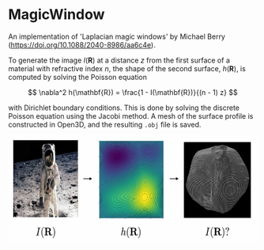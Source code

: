 # MagicWindow

An implementation of 'Laplacian magic windows' by Michael Berry (https://doi.org/10.1088/2040-8986/aa6c4e).

To generate the image $I(\mathbf{R})$ at a distance $z$ from the first surface of a material with refractive index $n$, the shape of the second surface, $h(\mathbf{R})$, is computed by solving the Poisson equation

$$ \nabla^2 h(\mathbf{R}) = \frac{1 - I(\mathbf{R})}{(n - 1) z} $$

with Dirichlet boundary conditions. This is done by solving the discrete Poisson equation using the Jacobi method. A mesh of the surface profile is constructed in Open3D, and the resulting `.obj` file is saved.

<p align="center">
  <img width="600" height="218" src="assets/fig.jpg">
</p>
